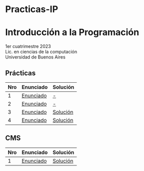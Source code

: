 # Practicas-IP

# Introducción a la Programación

1er cuatrimestre 2023 \
Lic. en ciencias de la computación \
Universidad de Buenos Aires

## Prácticas


| Nro | Enunciado                                                                                          | Solución                                                                                                      |
|-----|----------------------------------------------------------------------------------------------------|---------------------------------------------------------------------------------------------------------------|
| 1   | [Enunciado](https://github.com/Romelai28/Practicas-IP/blob/main/Pr%C3%A1cticas/Enunciados/Gu%C3%ADa%201%20-%20L%C3%B3gica.pdf) | [-]( - ) |
| 2   | [Enunciado](https://github.com/Romelai28/Practicas-IP/blob/main/Pr%C3%A1cticas/Enunciados/Gu%C3%ADa%202%20-%20Especificaci%C3%B3n%20de%20problemas.pdf) | [-]( - ) |
| 3   | [Enunciado](https://github.com/Romelai28/Practicas-IP/blob/main/Pr%C3%A1cticas/Enunciados/Gu%C3%ADa%203%20-%20Introducci%C3%B3n%20a%20Haskell.pdf) | [Solución](https://github.com/Romelai28/Practicas-IP/blob/main/Pr%C3%A1cticas/Soluciones/practica3.hs) |
| 4   | [Enunciado](https://github.com/Romelai28/Practicas-IP/blob/main/Pr%C3%A1cticas/Enunciados/Gu%C3%ADa%204%20-%20Recursi%C3%B3n%20sobre%20enteros.pdf) | [Solución](https://github.com/Romelai28/Practicas-IP/blob/main/Pr%C3%A1cticas/Soluciones/practica4.hs) |


## CMS


| Nro | Enunciado                                                                                          | Solución                                                                                                      |
|-----|----------------------------------------------------------------------------------------------------|---------------------------------------------------------------------------------------------------------------|
| 1   | [Enunciado](https://github.com/Romelai28/Practicas-IP/blob/main/CMS%201/Enunciados%20CMS%201.pdf) | [Solución](https://github.com/Romelai28/Practicas-IP/tree/main/CMS%201) |

